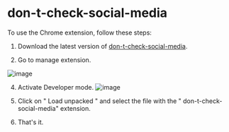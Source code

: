 # don-t-check-social-media

To use the Chrome extension, follow these steps:

1. Download the latest version of [don-t-check-social-media](https://github.com/whritedev/don-t-check-social-media).

2. Go to manage extension.

![image](https://github.com/user-attachments/assets/21674c2f-0493-451c-9930-eebb5e2d1334)

4. Activate Developer mode.
   ![image](https://github.com/user-attachments/assets/d17cc48a-ed11-4fe8-8b95-58b9567da6b3)


6. Click on " Load unpacked " and select the file with the " don-t-check-social-media" extension.

7. That's it.
